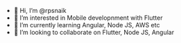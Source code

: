 - 👋 Hi, I’m @rpsnaik
- 👀 I’m interested in Mobile developnment with Flutter
- 🌱 I’m currently learning Angular, Node JS, AWS etc
- 💞️ I’m looking to collaborate on Flutter, Node JS, Angular

<!---
rpsnaik-dcx/rpsnaik-dcx is a ✨ special ✨ repository because its `README.md` (this file) appears on your GitHub profile.
You can click the Preview link to take a look at your changes.
--->
